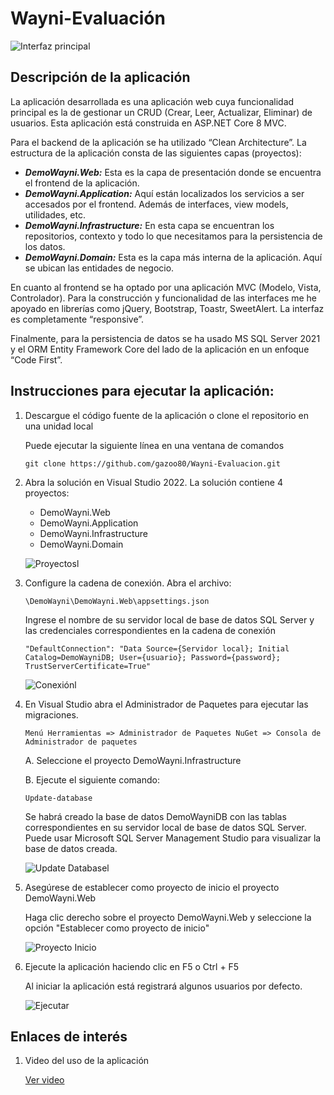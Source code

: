 # Wayni-Evaluación

![Interfaz principal](https://res.cloudinary.com/dryukipp5/image/upload/v1726986241/Wayni/adjvj8pnxzfghvprtzup.png)

## Descripción de la aplicación

La aplicación desarrollada es una aplicación web cuya funcionalidad principal es la de gestionar un CRUD (Crear, Leer, Actualizar, Eliminar) de usuarios. Esta aplicación está construida en ASP.NET Core 8 MVC.

Para el backend de la aplicación se ha utilizado “Clean Architecture”. La estructura de la aplicación consta de las siguientes capas (proyectos):

* ***DemoWayni.Web:*** Esta es la capa de presentación donde se encuentra el frontend de la aplicación.
* ***DemoWayni.Application:*** Aquí están localizados los servicios a ser accesados por el frontend. Además de interfaces, view models, utilidades, etc.
* ***DemoWayni.Infrastructure:*** En esta capa se encuentran los repositorios, contexto y todo lo que necesitamos para la persistencia de los datos.
* ***DemoWayni.Domain:*** Esta es la capa más interna de la aplicación. Aquí se ubican las entidades de negocio.

En cuanto al frontend se ha optado por una aplicación MVC (Modelo, Vista, Controlador). Para la construcción y funcionalidad de las interfaces me he apoyado en librerías como jQuery, Bootstrap, Toastr, SweetAlert. La interfaz es completamente “responsive”.

Finalmente, para la persistencia de datos se ha usado MS SQL Server 2021 y el ORM Entity Framework Core del lado de la aplicación en un enfoque “Code First”.

## Instrucciones para ejecutar la aplicación:

1. Descargue el código fuente de la aplicación o clone el repositorio en una unidad local

   Puede ejecutar la siguiente línea en una ventana de comandos
  
   ```git clone https://github.com/gazoo80/Wayni-Evaluacion.git```

2. Abra la solución en Visual Studio 2022. La solución contiene 4 proyectos:
   
   * DemoWayni.Web
   * DemoWayni.Application
   * DemoWayni.Infrastructure
   * DemoWayni.Domain

   ![Proyectosl](https://res.cloudinary.com/dryukipp5/image/upload/v1726986033/Wayni/wvlscyqwrknfiegf3ltt.png)

3. Configure la cadena de conexión. Abra el archivo:

    ```\DemoWayni\DemoWayni.Web\appsettings.json```

   Ingrese el nombre de su servidor local de base de datos SQL Server y las credenciales correspondientes en la cadena de 
   conexión

    ```"DefaultConnection": "Data Source={Servidor local}; Initial Catalog=DemoWayniDB; User={usuario}; Password={password}; TrustServerCertificate=True" ```

   ![Conexiónl](https://res.cloudinary.com/dryukipp5/image/upload/v1726986033/Wayni/uuos9jxgmqqwddnr9qty.png)

4. En Visual Studio abra el Administrador de Paquetes para ejecutar las migraciones.

   ```Menú Herramientas => Administrador de Paquetes NuGet => Consola de Administrador de paquetes```
   
   A. Seleccione el proyecto DemoWayni.Infrastructure

   B. Ejecute el siguiente comando:

      ```Update-database```

   Se habrá creado la base de datos DemoWayniDB con las tablas correspondientes en su servidor local de base de datos SQL 
   Server. Puede usar Microsoft SQL Server Management Studio para visualizar la base de datos creada.

   ![Update Databasel](https://res.cloudinary.com/dryukipp5/image/upload/v1726986034/Wayni/asktml3kjtcfrrw9cmm3.png)

5. Asegúrese de establecer como proyecto de inicio el proyecto DemoWayni.Web

   Haga clic derecho sobre el proyecto DemoWayni.Web y seleccione la opción "Establecer como proyecto de inicio"

   ![Proyecto Inicio](https://res.cloudinary.com/dryukipp5/image/upload/v1726986034/Wayni/nkjdd072uh7yj4qbmm89.png)

6. Ejecute la aplicación haciendo clic en F5 o Ctrl + F5

   Al iniciar la aplicación está registrará algunos usuarios por defecto.

   ![Ejecutar](https://res.cloudinary.com/dryukipp5/image/upload/v1726986034/Wayni/mpwhpvrkp7flkmhxj3o5.png)

## Enlaces de interés

1. Video del uso de la aplicación

   [Ver video](https://youtu.be/OQUo7ehtV4o)

